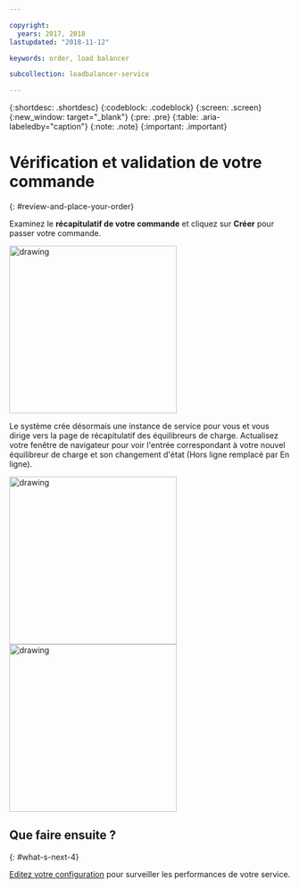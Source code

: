 ```yaml
---

copyright:
  years: 2017, 2018
lastupdated: "2018-11-12"

keywords: order, load balancer

subcollection: loadbalancer-service

---
```


{:shortdesc: .shortdesc}
{:codeblock: .codeblock}
{:screen: .screen}
{:new_window: target="_blank"}
{:pre: .pre}
{:table: .aria-labeledby="caption"}
{:note: .note}
{:important: .important}

# Vérification et validation de votre commande
{: #review-and-place-your-order}

Examinez le **récapitulatif de votre commande** et cliquez sur **Créer** pour passer votre commande.

<img src="images/review-order-lb.png" alt="drawing" style="width: 300px;"/>

Le système crée désormais une instance de service pour vous et vous dirige vers la page de récapitulatif des équilibreurs de charge. Actualisez votre fenêtre de navigateur pour voir l'entrée correspondant à votre nouvel équilibreur de charge et son changement d'état (Hors ligne remplacé par En ligne).  

<img src="images/summary-offline.png" alt="drawing" style="width: 300px;"/>

<img src="images/summary-online.png" alt="drawing" style="width: 300px;"/>

## Que faire ensuite ?
{: #what-s-next-4}

[Editez votre configuration](/docs/infrastructure/loadbalancer-service?topic=loadbalancer-service-monitoring-and-managing-your-service) pour surveiller les performances de votre service.
